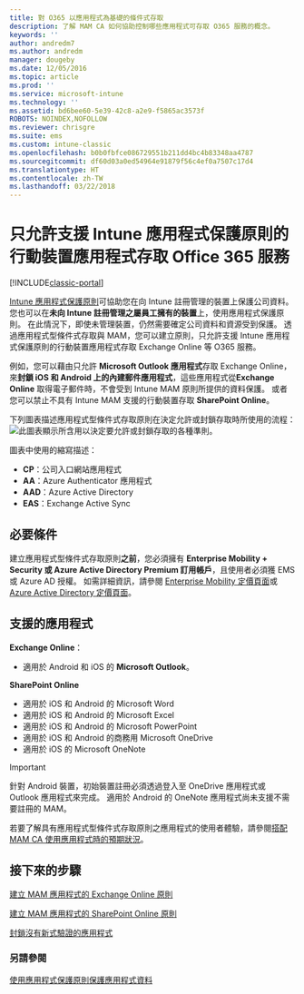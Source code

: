 ```yaml
---
title: 對 O365 以應用程式為基礎的條件式存取
description: 了解 MAM CA 如何協助控制哪些應用程式可存取 O365 服務的概念。
keywords: ''
author: andredm7
ms.author: andredm
manager: dougeby
ms.date: 12/05/2016
ms.topic: article
ms.prod: ''
ms.service: microsoft-intune
ms.technology: ''
ms.assetid: bd6bee60-5e39-42c8-a2e9-f5865ac3573f
ROBOTS: NOINDEX,NOFOLLOW
ms.reviewer: chrisgre
ms.suite: ems
ms.custom: intune-classic
ms.openlocfilehash: b0b0fbfce086729551b211dd4bc4b83348aa4787
ms.sourcegitcommit: df60d03a0ed54964e91879f56c4ef0a7507c17d4
ms.translationtype: HT
ms.contentlocale: zh-TW
ms.lasthandoff: 03/22/2018
---
```

# <a name="allow-only-mobile-apps-that-support-intune-app-protection-policies-to-access-office-365-services"></a>只允許支援 Intune 應用程式保護原則的行動裝置應用程式存取 Office 365 服務

[!INCLUDE[classic-portal](../includes/classic-portal.md)]

[Intune 應用程式保護原則](protect-apps-and-data-with-microsoft-intune.md)可協助您在向 Intune 註冊管理的裝置上保護公司資料。 您也可以在**未向 Intune 註冊管理之屬員工擁有的裝置**上，使用應用程式保護原則。  在此情況下，即使未管理裝置，仍然需要確定公司資料和資源受到保護。 透過應用程式型條件式存取與 MAM，您可以建立原則，只允許支援 Intune 應用程式保護原則的行動裝置應用程式存取 Exchange Online 等 O365 服務。

例如，您可以藉由只允許 **Microsoft Outlook 應用程式**存取 Exchange Online，來**封鎖 iOS 和 Android 上的內建郵件應用程式**，這些應用程式從**Exchange Online** 取得電子郵件時，不會受到 Intune MAM 原則所提供的資料保護。 或者您可以禁止不具有 Intune MAM 支援的行動裝置存取 **SharePoint Online**。

下列圖表描述應用程式型條件式存取原則在決定允許或封鎖存取時所使用的流程：![此圖表顯示所含用以決定要允許或封鎖存取的各種準則](../media/mam-ca-decision-flow_simple.png)。

圖表中使用的縮寫描述：
* **CP**：公司入口網站應用程式
* **AA**：Azure Authenticator 應用程式
* **AAD**：Azure Active Directory
* **EAS**：Exchange Active Sync

## <a name="prerequisites"></a>必要條件
建立應用程式型條件式存取原則**之前**，您必須擁有 **Enterprise Mobility + Security 或 Azure Active Directory Premium 訂用帳戶**，且使用者必須獲 EMS 或 Azure AD 授權。 如需詳細資訊，請參閱 [Enterprise Mobility 定價頁面](https://www.microsoft.com/cloud-platform/enterprise-mobility-pricing)或 [Azure Active Directory 定價頁面](https://azure.microsoft.com/pricing/details/active-directory/)。


## <a name="supported-apps"></a>支援的應用程式
**Exchange Online**：
* 適用於 Android 和 iOS 的 **Microsoft Outlook**。

**SharePoint Online**
* 適用於 iOS 和 Android 的 Microsoft Word
* 適用於 iOS 和 Android 的 Microsoft Excel
* 適用於 iOS 和 Android 的 Microsoft PowerPoint
* 適用於 iOS 和 Android 的商務用 Microsoft OneDrive
* 適用於 iOS 的 Microsoft OneNote

>[!IMPORTANT]
>針對 Android 裝置，初始裝置註冊必須透過登入至 OneDrive 應用程式或 Outlook 應用程式來完成。 適用於 Android 的 OneNote 應用程式尚未支援不需要註冊的 MAM。

若要了解具有應用程式型條件式存取原則之應用程式的使用者體驗，請參閱[搭配 MAM CA 使用應用程式時的預期狀況](use-apps-with-mam-ca.md)。


## <a name="next-steps"></a>接下來的步驟
[建立 MAM 應用程式的 Exchange Online 原則](mam-ca-for-exchange-online.md)

[建立 MAM 應用程式的 SharePoint Online 原則](mam-ca-for-sharepoint-online.md)

[封鎖沒有新式驗證的應用程式](block-apps-with-no-modern-authentication.md)

### <a name="see-also"></a>另請參閱

[使用應用程式保護原則保護應用程式資料](protect-app-data-using-mobile-app-management-policies-with-microsoft-intune.md)
